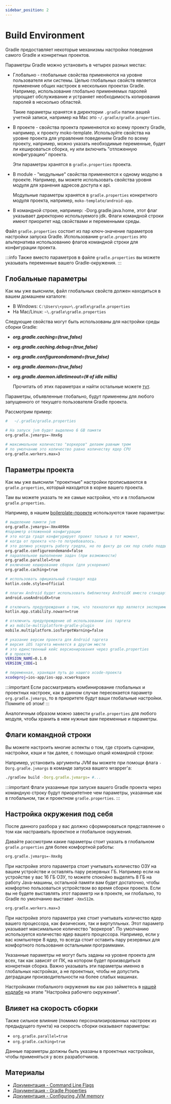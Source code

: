 ```yaml
---
sidebar_position: 2
---
```


# Build Environment

Gradle предоставляет некоторые механизмы настройки поведения самого Gradle и 
конкретных проектов.

Параметры Gradle можно установить в четырех разных местах:
- Глобально - глобальные свойства применяются на уровне пользователя или системы. Целью глобальных свойств является применение общих настроек в нескольких проектах Gradle. Например, использование глобально применяемых паролей упрощает обслуживание и устраняет необходимость копирования паролей в несколько областей.
  
  Такие параметры хранятся в директории `.gradle` папки вашей учетной записи, например на Mac это `~/.gradle/gradle.properties`.
- В проекте  - свойства проекта применяются ко всему проекту Gradle, например, к проекту moko-template.
Используйте свойства на уровне проекта для управления поведением Gradle по всему проекту, например, можно указать необходимые переменные, будет ли кешироваться сборка, ну или включить "отложенную конфигурацию" проекта.
  
  Эти параметры хранятся в `gradle.properties` проекта.
- В module - "модульные" свойства применяются к одному модулю в проекте. Например, вы можете использовать свойства уровня модуля для хранения адресов доступа к api.
  
  Модульные параметры хранятся в `gradle.properties` конкретного модуля проекта, например, `moko-template/android-app`.
- В командной строке, например: -Dorg.gradle.java.home, этот флаг указывает директорию используемого jdk. Флаги командной строки имеют приоритет над свойствами и переменными среды.

Файл `gradle.properties` состоит из пар ключ-значение параметров настройки запуска Gradle. Использование `gradle.properties` это альтернатива использованию флагов командной строки для конфигурации проекта.

:::info
Также вместо параметров в файле `gradle.properties` вы можете указывать переменные вашего Gradle-окружения.
:::

## Глобальные параметры

Как мы уже выяснили, файл глобальных свойств должен находиться в вашем домашнем каталоге:

- В Windows: `C:\Users\<you>\.gradle\gradle.properties`
- На Mac/Linux: `~\.gradle\gradle.properties`

Следующие свойства могут быть использованы для настройки среды сборки Gradle:

- ***org.gradle.caching=(true,false)***
- ***org.gradle.caching.debug=(true,false)***
- ***org.gradle.configureondemand=(true,false)***
- ***org.gradle.daemon=(true,false)***
- ***org.gradle.daemon.idletimeout=(# of idle millis)***
  
  Прочитать об этих параметрах и найти остальные можете [тут](https://docs.gradle.org/current/userguide/build_environment.html#sec:gradle_configuration_properties).

Параметры, объявленные глобально, будут применены для любого запущенного от текущего пользователя 
Gradle проекта.

Рассмотрим пример:

```bash
#   ~/.gradle/gradle.properties

# На запуск jvm будет выделено 6 GB памяти
org.gradle.jvmargs=-Xmx6g

# максимальное количество "воркеров" делаем равным трем
# по умолчанию это количество равно количеству ядер CPU
org.gradle.workers.max=3
```

## Параметры проекта

Как мы уже выяснили "проектные" настройки прописываются в `gradle.properties`, который находится в корне вашего проекта.

Там вы можете указать те же самые настройки, что и в глобальном `gradle.properties`.

Например, в нашем [boilerplate-проекте](https://gitlab.icerockdev.com/scl/boilerplate/mobile-moko-boilerplate) используются такие параметры:

```bash
# выделение памяти jvm
org.gradle.jvmargs=-Xmx4096m
#параметр отложенной конфигурации
# это когда градл конфигурирует проект только в тот момент, 
# когда от проекта что-то потребовалось. 
# это должно ускорять работу гредла, но по факту до сих пор слабо поддерживается плагинами 
org.gradle.configureondemand=false
# параллельное выполнение задач (при возможности)
org.gradle.parallel=true
# включение кеширование сборок (для ускорения)
org.gradle.caching=true

# использовать официальный стандарт кода
kotlin.code.style=official

# плагин Android будет использовать библиотеку AndroidX вместо стандартной библиотеки
android.useAndroidX=true

# отключить предупреждения о том, что технология mpp является экспериментальной
kotlin.mpp.stability.nowarn=true

# отключить предупреждение об использовании ios таргета
# из mobile-multiplatform-gradle-plugin
mobile.multiplatform.iosTargetWarning=false

# указание версии проекта для Android таргета
# версия iOS таргета меняется в другом месте
# это единственный кейс версионирования через gradle.properties
# в проекте
VERSION_NAME=0.1.0
VERSION_CODE=1

# переменная, хранящая путь до нашего xcode-проекта
xcodeproj=ios-app/ios-app.xcworkspace
```

:::important
Если рассматривать комбинирование глобальных и проектных настроек, 
как в данном случае пересекается параметр `org.gradle.jvmargs`, то 
в приоритете будут ваши глобальные настройки.
Помните об этом!
:::

Аналогичным образом можно завести `gradle.properties` для любого модуля, чтобы хранить в нем
нужные вам переменные и параметры.

## Флаги командной строки

Вы можете настроить многие аспекты о том, где строить сценарии, настройки, кэши и так далее, с помощью опций
командной строки:

Например, установить аргументы JVM вы можете при помощи флага `-Dorg.gradle.jvmargs` в команде запуска вашего
wrapper'а:

```bash
./gradlew build -Dorg.gradle.jvmargs= #...
```

:::important
Флаги указанные при запуске вашего Gradle проекта через командную строку будут приоритетнее
чем параметры, указанные как в глобальном, так и проектном `gradle.properties`.
:::

## Настройка окружения под себя

После данного разбора у вас должно сформироваться представление о том как настраивать проектное и глобальное окружения. 

Давайте рассмотрим какие параметры стоит указать в глобальном `gradle.properties` для более комфортной работы:

```bash
org.gradle.jvmargs=-Xmx8g
```

При настройке этого параметра стоит учитывать количество ОЗУ на вашем устройстве и оставлять пару резервных ГБ. Например если на устройстве у вас 16 ГБ ОЗУ, то можете спокойно выделять 8 ГБ на работу Java-машины, остальной памяти вам будет достаточно, чтобы комфортно пользоваться устройством во время сборки проекта. Если вы не будете выставлять этот параметр ни в проекте, ни глобально, то Gradle по умолчанию выставит `-Xmx512m`.

```bash
org.gradle.workers.max=3
```

При настройке этого параметра уже стоит учитывать количество ядер вашего процессора, как физических, так и виртупльных. Этот параметр указывает максимальное количество "воркеров". 
По умолчанию используется количество ядер вашего процессора. Например, если у вас компьютере 8 ядер, то всегда стоит оставить пару резервных для комфортного пользования остальными программами.

Указанные параметры не могут быть заданы на уровне проекта для всех, так как зависят от ПК, на котором будет производиться конкретная сборка. Важно указывать эти параметры именно в глобальных настройках, а не проектных, чтобы не допустить деградации производительности на более слабых машинах.

Настройками глобального окружения вы как раз займетесь в [нашей кодлабе](https://codelabs.kmp.icerock.dev/codelabs/kmm-icerock-onboarding-1-ru/index.html#1) на этапе "Настройка рабочего окружения".

## Влияет на скорость сборки

Также сильное влияние (помимо персонализированных настроек из предыдущего пункта) на скорость сборки
оказывают параметры:
- `org.gradle.parallel=true`
- `org.gradle.caching=true`

Данные параметры должны быть указаны в проектных настройках, чтобы применяться у всех разработчиков.


## Материалы

- [Документация - Command Line Flags](https://docs.gradle.org/current/userguide/command_line_interface.html#sec:environment_options)
- [Документация - Gradle Properties](https://docs.gradle.org/current/userguide/build_environment.html#sec:gradle_configuration_properties)
- [Документация - Configuring JVM memory](https://docs.gradle.org/current/userguide/build_environment.html#sec:configuring_jvm_memory)